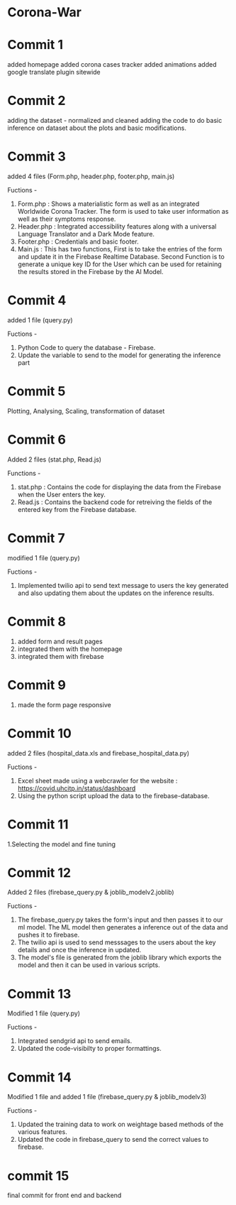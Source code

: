 # Corona-War

# Commit 1 
added homepage
added corona cases tracker
added animations
added google translate plugin sitewide

# Commit 2
adding the dataset - normalized and cleaned
adding the code to do basic inference on dataset about the plots and basic modifications.

# Commit 3
added 4 files (Form.php, header.php, footer.php, main.js)

Fuctions - 

1. Form.php : Shows a materialistic form as well as an integrated Worldwide Corona Tracker. The form is used to 
take user information as well as their symptoms response.
2. Header.php : Integrated accessibility features along with a universal Language Translator and a Dark Mode feature.
3. Footer.php : Credentials and basic footer.
4. Main.js : This has two functions, First is to take the entries of the form and update it in the Firebase Realtime Database.
Second Function is to generate a unique key ID for the User which can be used for retaining the results stored in the Firebase by the AI Model.

# Commit 4
added 1 file (query.py)

Fuctions - 

1. Python Code to query the database - Firebase.
2. Update the variable to send to the model for generating the inference part
 

# Commit 5

Plotting, Analysing, Scaling, transformation of dataset 

# Commit 6

Added 2 files (stat.php, Read.js)

Functions - 

1. stat.php : Contains the code for displaying the data from the Firebase when the User enters the key.
2. Read.js : Contains the backend code for retreiving the fields of the entered key from the Firebase database.

# Commit 7
modified 1 file (query.py)

Fuctions - 

1. Implemented twilio api to send text message to users the key generated and also updating them about the updates on the inference results. 

# Commit 8 
1. added form and result pages
2. integrated them with the homepage
3. integrated them with firebase

# Commit 9
1. made the form page responsive
 
# Commit 10
added 2 files (hospital_data.xls and firebase_hospital_data.py)

Fuctions - 

1. Excel sheet made using a webcrawler for the website : https://covid.uhcitp.in/status/dashboard
2. Using the python script upload the data to the firebase-database.

# Commit 11
1.Selecting the model and fine tuning 

# Commit 12
Added 2 files (firebase_query.py & joblib_modelv2.joblib)

Fuctions - 

1. The firebase_query.py takes the form's input and then passes it to our ml model. The ML model then generates a inference out of the data and  pushes it to firebase.
2. The twilio api is used to send messsages to the users about the key details and once the inference in updated. 
3. The model's file is generated from the joblib library which exports the model and then it can be used in various scripts. 

# Commit 13
Modified 1 file (query.py)

Fuctions - 

1. Integrated sendgrid api to send emails.
2. Updated the code-visibilty to proper formattings.

# Commit 14
Modified 1 file and added 1 file (firebase_query.py & joblib_modelv3)

Fuctions - 

1. Updated the training data to work on weightage based methods of the various features.
2. Updated the code in firebase_query to send the correct values to firebase.
# commit 15
final commit for front end  and backend
